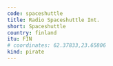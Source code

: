 ```yaml
---
code: spaceshuttle
title: Radio Spaceshuttle Int.
short: Spaceshuttle
country: finland
itu: FIN
# coordinates: 62.37833,23.65806
kind: pirate
---
```

